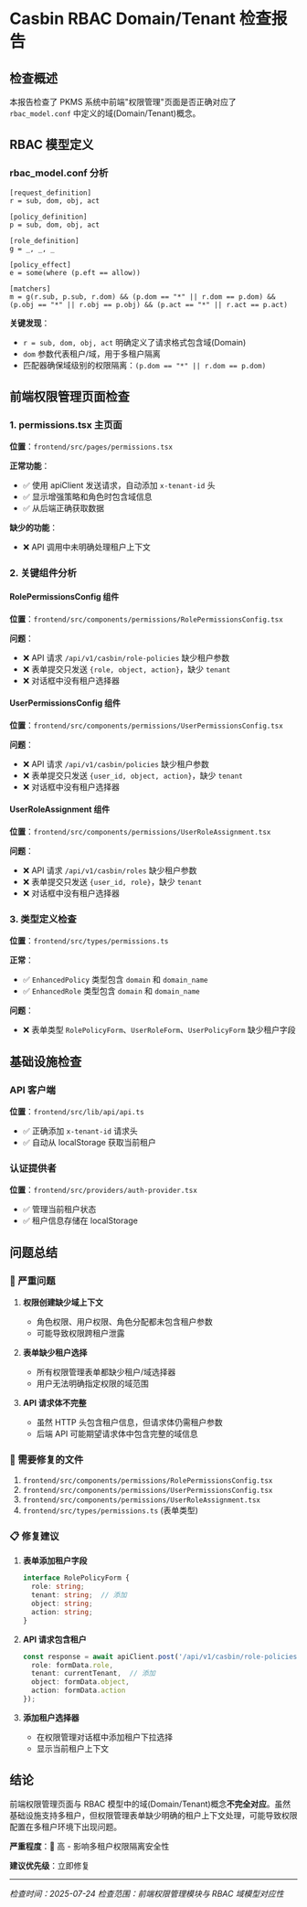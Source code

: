# Casbin RBAC Domain/Tenant 检查报告

## 检查概述

本报告检查了 PKMS 系统中前端"权限管理"页面是否正确对应了 `rbac_model.conf` 中定义的域(Domain/Tenant)概念。

## RBAC 模型定义

### rbac_model.conf 分析
```
[request_definition]
r = sub, dom, obj, act

[policy_definition]  
p = sub, dom, obj, act

[role_definition]
g = _, _, _

[policy_effect]
e = some(where (p.eft == allow))

[matchers]
m = g(r.sub, p.sub, r.dom) && (p.dom == "*" || r.dom == p.dom) && (p.obj == "*" || r.obj == p.obj) && (p.act == "*" || r.act == p.act)
```

**关键发现**：
- `r = sub, dom, obj, act` 明确定义了请求格式包含域(Domain)
- `dom` 参数代表租户/域，用于多租户隔离
- 匹配器确保域级别的权限隔离：`(p.dom == "*" || r.dom == p.dom)`

## 前端权限管理页面检查

### 1. permissions.tsx 主页面
**位置**：`frontend/src/pages/permissions.tsx`

**正常功能**：
- ✅ 使用 apiClient 发送请求，自动添加 `x-tenant-id` 头
- ✅ 显示增强策略和角色时包含域信息
- ✅ 从后端正确获取数据

**缺少的功能**：
- ❌ API 调用中未明确处理租户上下文

### 2. 关键组件分析

#### RolePermissionsConfig 组件
**位置**：`frontend/src/components/permissions/RolePermissionsConfig.tsx`

**问题**：
- ❌ API 请求 `/api/v1/casbin/role-policies` 缺少租户参数
- ❌ 表单提交只发送 `{role, object, action}`，缺少 `tenant`
- ❌ 对话框中没有租户选择器

#### UserPermissionsConfig 组件  
**位置**：`frontend/src/components/permissions/UserPermissionsConfig.tsx`

**问题**：
- ❌ API 请求 `/api/v1/casbin/policies` 缺少租户参数
- ❌ 表单提交只发送 `{user_id, object, action}`，缺少 `tenant`
- ❌ 对话框中没有租户选择器

#### UserRoleAssignment 组件
**位置**：`frontend/src/components/permissions/UserRoleAssignment.tsx`  

**问题**：
- ❌ API 请求 `/api/v1/casbin/roles` 缺少租户参数
- ❌ 表单提交只发送 `{user_id, role}`，缺少 `tenant`
- ❌ 对话框中没有租户选择器

### 3. 类型定义检查

**位置**：`frontend/src/types/permissions.ts`

**正常**：
- ✅ `EnhancedPolicy` 类型包含 `domain` 和 `domain_name`
- ✅ `EnhancedRole` 类型包含 `domain` 和 `domain_name`

**问题**：
- ❌ 表单类型 `RolePolicyForm`、`UserRoleForm`、`UserPolicyForm` 缺少租户字段

## 基础设施检查

### API 客户端
**位置**：`frontend/src/lib/api/api.ts`
- ✅ 正确添加 `x-tenant-id` 请求头
- ✅ 自动从 localStorage 获取当前租户

### 认证提供者
**位置**：`frontend/src/providers/auth-provider.tsx`
- ✅ 管理当前租户状态
- ✅ 租户信息存储在 localStorage

## 问题总结

### 🚨 严重问题

1. **权限创建缺少域上下文**
   - 角色权限、用户权限、角色分配都未包含租户参数
   - 可能导致权限跨租户泄露

2. **表单缺少租户选择**
   - 所有权限管理表单都缺少租户/域选择器
   - 用户无法明确指定权限的域范围

3. **API 请求体不完整**
   - 虽然 HTTP 头包含租户信息，但请求体仍需租户参数
   - 后端 API 可能期望请求体中包含完整的域信息

### 🔧 需要修复的文件

1. `frontend/src/components/permissions/RolePermissionsConfig.tsx`
2. `frontend/src/components/permissions/UserPermissionsConfig.tsx`  
3. `frontend/src/components/permissions/UserRoleAssignment.tsx`
4. `frontend/src/types/permissions.ts` (表单类型)

### 📋 修复建议

1. **表单添加租户字段**
   ```typescript
   interface RolePolicyForm {
     role: string;
     tenant: string;  // 添加
     object: string;
     action: string;
   }
   ```

2. **API 请求包含租户**
   ```typescript
   const response = await apiClient.post('/api/v1/casbin/role-policies', {
     role: formData.role,
     tenant: currentTenant,  // 添加
     object: formData.object,
     action: formData.action
   });
   ```

3. **添加租户选择器**
   - 在权限管理对话框中添加租户下拉选择
   - 显示当前租户上下文

## 结论

前端权限管理页面与 RBAC 模型中的域(Domain/Tenant)概念**不完全对应**。虽然基础设施支持多租户，但权限管理表单缺少明确的租户上下文处理，可能导致权限配置在多租户环境下出现问题。

**严重程度**：🔴 高 - 影响多租户权限隔离安全性

**建议优先级**：立即修复

---
*检查时间：2025-07-24*
*检查范围：前端权限管理模块与 RBAC 域模型对应性*